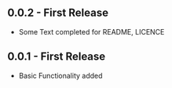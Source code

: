## 0.0.2 - First Release
* Some Text completed for README, LICENCE

## 0.0.1 - First Release
* Basic Functionality added
